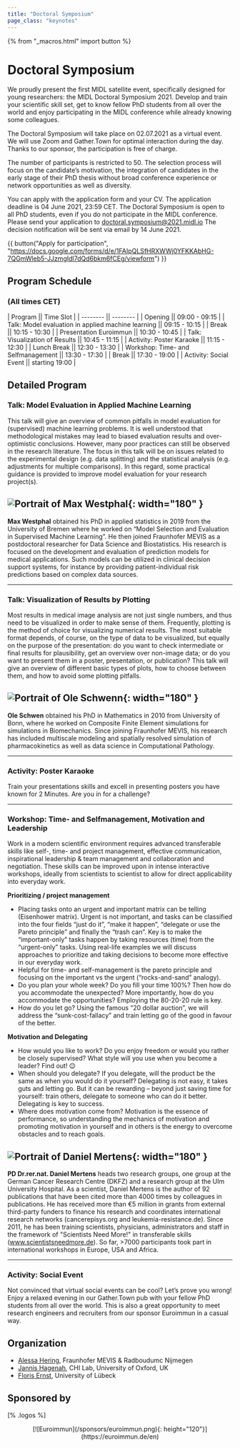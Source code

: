 ```yaml
---
title: "Doctoral Symposium"
page_class: "keynotes"
---
```


{% from "_macros.html" import button %}


# Doctoral Symposium

We proudly present the first MIDL satellite event, specifically designed for young researchers: the MIDL Doctoral Symposium 2021. Develop and train your scientific skill set, get to know fellow PhD students from all over the world and enjoy participating in the MIDL conference while already knowing some colleagues.

The Doctoral Symposium will take place on 02.07.2021 as a virtual event. We will use Zoom and Gather.Town for optimal interaction during the day. Thanks to our sponsor, the participation is free of charge.

The number of participants is restricted to 50. The selection process will focus on the candidate’s motivation, the integration of candidates in the early stage of their PhD thesis without broad conference experience or network opportunities as well as diversity.

You can apply with the application form and your CV. The application deadline is 04 June 2021, 23:59 CET. The Doctoral Symposium is open to all PhD students, even if you do not participate in the MIDL conference. Please send your application to [doctoral.symposium@2021.midl.io](mailto:doctoral.symposium@2021.midl.io)
The decision notification will be sent via email by 14 June 2021.

{{ button("Apply for participation", "https://docs.google.com/forms/d/e/1FAIpQLSfHRXWWj0YFKKAbHG-7QGmWleb5-JJzmgIdl7dQd6bkm6fCEg/viewform") }}

## Program Schedule

### (All times CET)

| Program                                              || Time Slot 		|
| --------                                             || --------  		|
| Opening                                              || 09:00 - 09:15     |
| Talk: Model evaluation in applied machine learning   || 09:15 - 10:15     |
| Break                                                || 10:15 - 10:30     |
| Presentation Euroimmun                               || 10:30 - 10:45     |
| Talk: Visualization of Results                       || 10:45 - 11:15     |
| Activity: Poster Karaoke                             || 11:15 - 12:30     |
| Lunch Break                                          || 12:30 - 13:30     |
| Workshop: Time- and Selfmanagement                   || 13:30 - 17:30     |
| Break                                                || 17:30 - 19:00     |
| Activity: Social Event                               || starting 19:00    |

## Detailed Program

### Talk: Model Evaluation in Applied Machine Learning

This talk will give an overview of common pitfalls in model evaluation for (supervised) machine learning problems. It is well understood that methodological mistakes may lead to biased evaluation results and over-optimistic conclusions. However, many poor practices can still be observed in the research literature. The focus in this talk will be on issues related to the experimental design (e.g. data splitting) and the statistical analysis (e.g. adjustments for multiple comparisons). In this regard, some practical guidance is provided to improve model evaluation for your research project(s).

## ![Portrait of Max Westphal](/images/doctoral_symposium/westphal.png){: width="180" }
**Max Westphal** obtained his PhD in applied statistics in 2019 from the University of Bremen where he worked on “Model Selection and Evaluation in Supervised Machine Learning”. He then joined Fraunhofer MEVIS as a postdoctoral researcher for Data Science and Biostatistics. His research is focused on the development and evaluation of prediction models for medical applications. Such models can be utilized in clinical decision support systems, for instance by providing patient-individual risk predictions based on complex data sources.

***

### Talk: Visualization of Results by Plotting

Most results in medical image analysis are not just single numbers, and thus need to be visualized in order to make sense of them. Frequently, plotting is the method of choice for visualizing numerical results. The most suitable format depends, of course, on the type of data to be visualized, but equally on the purpose of the presentation: do you want to check intermediate or final results for plausibility, get an overview over non-image data; or do you want to present them in a poster, presentation, or publication? This talk will give an overview of different basic types of plots, how to choose between them, and how to avoid some plotting pitfalls.

## ![Portrait of Ole Schwenn](/images/doctoral_symposium/schwenn.png){: width="180" }
**Ole Schwen** obtained his PhD in Mathematics in 2010 from University of Bonn, where he worked on Composite Finite Element simulations for simulations in Biomechanics. Since joining Fraunhofer MEVIS, his research has included multiscale modeling and spatially resolved simulation of pharmacokinetics as well as data science in Computational Pathology.

***

### Activity: Poster Karaoke

Train your presentations skills and excell in presenting posters you have known for 2 Minutes. Are you in for a challenge?

***

### Workshop: Time- and Selfmanagement, Motivation and Leadership

Work in a modern scientific environment requires advanced transferable skills like self-, time- and project management, effective communication, inspirational leadership & team management and collaboration and negotiation. These skills can be improved upon in intense interactive workshops, ideally from scientists to scientist to allow for direct applicability into everyday work.

**Prioritizing / project management**

- Placing tasks onto an urgent and important matrix can be telling (Eisenhower matrix). Urgent is not important, and tasks can be classified into the four fields “just do it”, “make it happen”, “delegate or use the Pareto principle” and finally the “trash can”. Key is to make the “important-only” tasks happen by taking resources (time) from the “urgent-only” tasks. Using real-life examples we will discuss approaches to prioritize and taking decisions to become more effective in our everyday work.
- Helpful for time- and self-management is the pareto principle and focusing on the
important vs the urgent (“rocks-and-sand” analogy).
- Do you plan your whole week? Do you fill your time 100%? Then how do you
accommodate the unexpected? More importantly, how do you accommodate the
opportunities? Employing the 80-20-20 rule is key.
- How do you let go? Using the famous “20 dollar auction”, we will address the
“sunk-cost-fallacy” and train letting go of the good in favour of the better.

**Motivation and Delegating**

- How would you like to work? Do you enjoy freedom or would you rather be closely
supervised? What style will you use when you become a leader? Find out! 😉
- When should you delegate? If you delegate, will the product be the same as when you would do it yourself? Delegating is not easy, it takes guts and letting go. But it can be rewarding – beyond just saving time for yourself: train others, delegate to someone who can do it better. Delegating is key to success.
- Where does motivation come from? Motivation is the essence of performance, so
understanding the mechanics of motivation and promoting motivation in yourself and in others is the energy to overcome obstacles and to reach goals.

## ![Portrait of Daniel Mertens](/images/doctoral_symposium/mertens.png){: width="180" }
**PD Dr.rer.nat. Daniel Mertens** heads two research groups, one group at the German Cancer Research Centre (DKFZ) and a research group at the Ulm University Hospital. As a scientist, Daniel Mertens is the author of 92 publications that have been cited more than 4000 times by colleagues in publications. He has received more than €5 million in grants from external third-party funders to finance his research and coordinates international research networks (cancerepisys.org and leukemia-resistance.de). Since 2011, he has been training scientists, physicians, administrators and staff in the framework of "Scientists Need More!" in transferable skills (www.scientistsneedmore.de). So far, >7000 participants took part in international workshops in Europe, USA and Africa.

***

### Activity: Social Event

Not convinced that virtual social events can be cool? Let’s prove you wrong! Enjoy a relaxed evening in our Gather.Town pub with your fellow PhD students from all over the world. This is also a great opportunity to meet research engineers and recruiters from our sponsor Euroimmun in a casual way.

## Organization
* [Alessa Hering](https://www.mevis.fraunhofer.de/en/employees/alessa-hering.html), Fraunhofer MEVIS & Radboudumc Nijmegen
* [Jannis Hagenah](https://eng.ox.ac.uk/chi/), CHI Lab, University of Oxford, UK
* [Floris Ernst](https://www.rob.uni-luebeck.de/index.php?id=320&L=1), University of Lübeck

## Sponsored by

[% .logos %]
<center>[![Euroimmun](/sponsors/euroimmun.png){: height="120"}](https://euroimmun.de/en)</center>









